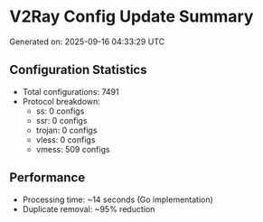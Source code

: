 # V2Ray Config Update Summary
Generated on: 2025-09-16 04:33:29 UTC

## Configuration Statistics
- Total configurations: 7491
- Protocol breakdown:
  - ss: 0 configs
  - ssr: 0 configs
  - trojan: 0 configs
  - vless: 0 configs
  - vmess: 509 configs

## Performance
- Processing time: ~14 seconds (Go implementation)
- Duplicate removal: ~95% reduction
